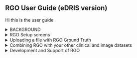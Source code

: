 ## RGO User Guide (eDRIS version)

Hi this is the user guide

<details>
<summary>BACKGROUND</summary>

Background information here

</details>
<details>
<summary>RGO Setup screens</summary>

RGO Setup screens

</details>
<details>
<summary>Uploading a file with RGO Ground Truth</summary>

Uploading a file with RGO Ground Truth

</details>
<details>
<summary>Combining RGO with your other clinical and image datasets</summary>

Combining RGO with your other clinical and image datasets

</details>
<details>
<summary>Development and Support of RGO</summary>

Development and Support of RGO

</details>
